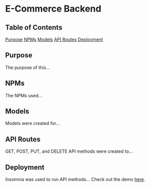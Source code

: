 ﻿# E-Commerce Backend

## Table of Contents
[Purpose](https://github.com/hill1635/hill-ecommerce-backend#purpose)
[NPMs](https://github.com/hill1635/hill-ecommerce-backend#npms)
[Models](https://github.com/hill1635/hill-ecommerce-backend#models)
[API Routes](https://github.com/hill1635/hill-ecommerce-backend#api-routes)
[Deployment](https://github.com/hill1635/hill-ecommerce-backend#deployment)


## Purpose
The purpose of this...

## NPMs
The NPMs used...

## Models
Models were created for...

## API Routes
GET, POST, PUT, and DELETE API methods were created to...

## Deployment
Insomnia was used to run API methods...
Check out the demo <a href="https://www.youtube.com/watch?v=p6EML_1zdd0&feature=youtu.be">here</a>.